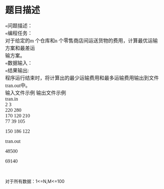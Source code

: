 # 题目描述


<p>
<span style="font-size:16px;font-family:&#39;Microsoft YaHei&#39;;">«问题描述：</span><br/>
<span><img alt="" src="/cogs/images/upload/image/20120405/20120405172335_69753.png"/><br/>
</span><span style="font-size:16px;font-family:&#39;Microsoft YaHei&#39;;">«编程任务：</span><br/>
<span style="font-size:16px;font-family:&#39;Microsoft YaHei&#39;;">对于给定的m 个仓库和n 个零售商店间运送货物的费用，计算最优运输方案和最差运</span><br/>
<span style="font-size:16px;font-family:&#39;Microsoft YaHei&#39;;">输方案。</span><br/>
<span style="font-size:16px;font-family:&#39;Microsoft YaHei&#39;;">«数据输入：</span><br/>
<span><img alt="" src="/cogs/images/upload/image/20120405/20120405172419_61777.png"/><br/>
</span><span style="font-size:16px;font-family:&#39;Microsoft YaHei&#39;;">«结果输出:</span><br/>
<span style="font-size:16px;font-family:&#39;Microsoft YaHei&#39;;">程序运行结束时，将计算出的最少运输费用和最多运输费用输出到文件<span>tran.out</span>中。</span><br/>
<span style="font-size:16px;font-family:&#39;Microsoft YaHei&#39;;">输入文件示例 输出文件示例</span><br/>
<span style="font-size:16px;font-family:&#39;Microsoft YaHei&#39;;"><span>tran.in</span></span><br/>
<span style="font-size:16px;font-family:&#39;Microsoft YaHei&#39;;">2 3</span><br/>
<span style="font-size:16px;font-family:&#39;Microsoft YaHei&#39;;">220 280</span><br/>
<span style="font-size:16px;font-family:&#39;Microsoft YaHei&#39;;">170 120 210</span><br/>
<span style="font-size:16px;font-family:&#39;Microsoft YaHei&#39;;">77 39 105</span> 
</p>
<p>
<span style="font-size:16px;font-family:&#39;Microsoft YaHei&#39;;"></span><span style="font-size:16px;font-family:&#39;Microsoft YaHei&#39;;">150 186 122</span> 
</p>
<p>
<span style="font-size:16px;font-family:&#39;Microsoft YaHei&#39;;"><span>tran.out</span><br/>
</span> 
</p>
<span style="font-size:16px;font-family:&#39;Microsoft YaHei&#39;;">48500</span><br/>
<p>
<span style="font-size:16px;font-family:&#39;Microsoft YaHei&#39;;">69140</span> 
</p>
<p>
<br/>
</p>
<p>
对于所有数据：1&lt;=N,M&lt;=100<br/>
<span style="font-size:16px;font-family:&#39;Microsoft YaHei&#39;;"></span> 
</p>
